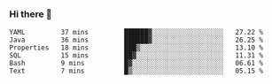 ### Hi there 👋


<!--START_SECTION:waka-->

```text
YAML         37 mins         ██████▓░░░░░░░░░░░░░░░░░░   27.22 %
Java         36 mins         ██████▓░░░░░░░░░░░░░░░░░░   26.25 %
Properties   18 mins         ███▒░░░░░░░░░░░░░░░░░░░░░   13.10 %
SQL          15 mins         ██▓░░░░░░░░░░░░░░░░░░░░░░   11.31 %
Bash         9 mins          █▓░░░░░░░░░░░░░░░░░░░░░░░   06.61 %
Text         7 mins          █▒░░░░░░░░░░░░░░░░░░░░░░░   05.15 %
```

<!--END_SECTION:waka-->

<!--
**ssrahul96/ssrahul96** is a ✨ _special_ ✨ repository because its `README.md` (this file) appears on your GitHub profile.

Here are some ideas to get you started:

- 🔭 I’m currently working on ...
- 🌱 I’m currently learning ...
- 👯 I’m looking to collaborate on ...
- 🤔 I’m looking for help with ...
- 💬 Ask me about ...
- 📫 How to reach me: ...
- 😄 Pronouns: ...
- ⚡ Fun fact: ...
-->
